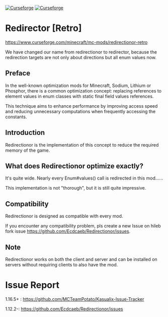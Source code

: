 [![Curseforge](http://cf.way2muchnoise.eu/full_907559_downloads.svg)](https://www.curseforge.com/minecraft/mc-mods/redirectionor-retro) [![Curseforge](http://cf.way2muchnoise.eu/versions/For%20MC_907559_all.svg)](https://www.curseforge.com/minecraft/mc-mods/redirectionor-retro)
# Redirector [Retro]
https://www.curseforge.com/minecraft/mc-mods/redirectionor-retro

We have changed our name from redirectionor to redirector, because the redirection targets are not only about directions but all enum values now.

## Preface

In the well-known optimization mods for Minecraft, Sodium, Lithium or Phosphor, there is a common optimization concept: replacing references to element values in enum classes with static final field values references.

This technique aims to enhance performance by improving access speed and reducing unnecessary computations when frequently accessing the constants.

## Introduction

Redirectionor is the implementation of this concept to reduce the required memory of the game.

## What does Redirectionor optimize exactly?

It's quite wide. Nearly every Enum#values() call is redirected in this mod......

This implementation is not "thorough", but it is still quite impressive.

## Compatibility

Redirectionor is designed as compatible with every mod.

If you encounter any compatibility problem, pls create a new Issue on hileb fork issue https://github.com/Ecdcaeb/Redirectionor/issues.

## Note

Redirectionor works on both the client and server and can be installed on servers without requiring clients to also have the mod.
# Issue Report
1.16.5+ : https://github.com/MCTeamPotato/Kasualix-Issue-Tracker

1.12.2-: https://github.com/Ecdcaeb/Redirectionor/issues
